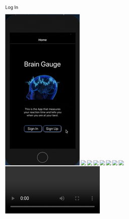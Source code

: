 Log In

![](https://github.com/mattkrebs2000/ReactNativeBrainGaugeFolder/blob/master/frontend/LogIn.gif)
![](https://media.giphy.com/media/WT4nhnsd4p9pecKnc2/giphy.gif)
![](https://media.giphy.com/media/s75jowfOZOr22UDaC4/giphy.gif)
![](https://media.giphy.com/media/9kQi9de3wwDaXuUHlS/giphy.gif)
![](https://media.giphy.com/media/dN7CWAY3AiqqaoqmGb/giphy.gif)
![](https://media.giphy.com/media/x0jVFwiJ3JZn0hCJsn/giphy.gif)
![](https://media.giphy.com/media/2UTCchw3MjUukLFLn2/giphy.gif)
![](https://media.giphy.com/media/d0k4TN6xl2XVASARmR/giphy.gif)
![](https://github.com/mattkrebs2000/ReactNativeBrainGaugeFolder/blob/master/frontend/One.mov)

